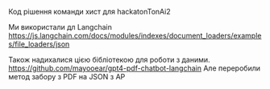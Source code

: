 Код рішення команди хист для hackatonTonAi2 

Ми використали дл Langchain https://js.langchain.com/docs/modules/indexes/document_loaders/examples/file_loaders/json

Також надихалися цією бібліотекою для роботи з даними. https://github.com/mayooear/gpt4-pdf-chatbot-langchain Але переробили метод забору з PDF на JSON з AP
